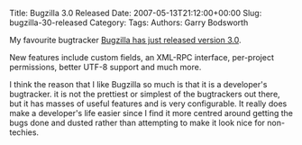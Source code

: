 Title: Bugzilla 3.0 Released
Date: 2007-05-13T21:12:00+00:00
Slug: bugzilla-30-released
Category: 
Tags: 
Authors: Garry Bodsworth

My favourite bugtracker <a href="http://www.bugzilla.org/releases/3.0/">Bugzilla has just released version 3.0</a>.

New features include custom fields, an XML-RPC interface, per-project permissions, better UTF-8 support and much more.

I think the reason that I like Bugzilla so much is that it is a developer's bugtracker.  it is not the prettiest or simplest of the bugtrackers out there, but it has masses of useful features and is very configurable.  It really does make a developer's life easier since I find it more centred around getting the bugs done and dusted rather than attempting to make it look nice for non-techies.
